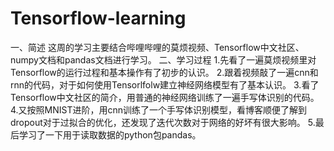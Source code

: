 # Tensorflow-learning
一、简述
  这周的学习主要结合哔哩哔哩的莫烦视频、Tensorflow中文社区、numpy文档和pandas文档进行学习。
二、学习过程
  1.先看了一遍莫烦视频里对Tensorflow的运行过程和基本操作有了初步的认识。
  2.跟着视频敲了一遍cnn和rnn的代码，对于如何使用Tensorlfolw建立神经网络模型有了基本认识。
  3.看了Tensorflow中文社区的简介，用普通的神经网络训练了一遍手写体识别的代码。
  4.又按照MNIST进阶，用cnn训练了一个手写体识别模型，看博客顺便了解到dropout对于过拟合的优化，还发现了迭代次数对于网络的好坏有很大影响。
  5.最后学习了一下用于读取数据的python包pandas。
